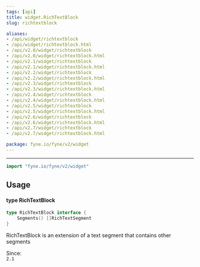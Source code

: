 ```yaml
---
tags: [api]
title: widget.RichTextBlock
slug: richtextblock

aliases:
- /api/widget/richtextblock
- /api/widget/richtextblock.html
- /api/v2.0/widget/richtextblock
- /api/v2.0/widget/richtextblock.html
- /api/v2.1/widget/richtextblock
- /api/v2.1/widget/richtextblock.html
- /api/v2.2/widget/richtextblock
- /api/v2.2/widget/richtextblock.html
- /api/v2.3/widget/richtextblock
- /api/v2.3/widget/richtextblock.html
- /api/v2.4/widget/richtextblock
- /api/v2.4/widget/richtextblock.html
- /api/v2.5/widget/richtextblock
- /api/v2.5/widget/richtextblock.html
- /api/v2.6/widget/richtextblock
- /api/v2.6/widget/richtextblock.html
- /api/v2.7/widget/richtextblock
- /api/v2.7/widget/richtextblock.html

package: fyne.io/fyne/v2/widget
---
```



---
```go
import "fyne.io/fyne/v2/widget"
```

## Usage

#### type RichTextBlock

```go
type RichTextBlock interface {
	Segments() []RichTextSegment
}
```

RichTextBlock is an extension of a text segment that contains other segments


<div class="since">Since: <code>
2.1</code></div>
